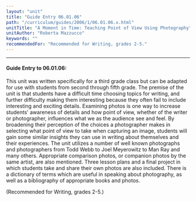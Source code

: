 ```yaml
---
layout: "unit"
title: "Guide Entry 06.01.06"
path: "/curriculum/guides/2006/1/06.01.06.x.html"
unitTitle: "A Moment in Time: Teaching Point of View Using Photography"
unitAuthor: "Roberta Mazzucco"
keywords: ""
recommendedFor: "Recommended for Writing, grades 2-5."
---
```

<body>
<hr/>
 <h4>
  Guide Entry to 06.01.06:
 </h4>
 <p>
  This unit was written specifically for a third grade class but can be adapted for use with students from second through fifth grade. The premise of the unit is that students have a difficult time choosing topics for writing, and further difficulty making them interesting because they often fail to include interesting and exciting details. Examining photos is one way to increase students' awareness of details and how point of view, whether of the writer or photographer, influences what we as the audience see and feel. By broadening their perception of the choices a photographer makes in selecting what point of view to take when capturing an image, students will gain some similar insights they can use in writing about themselves and their experiences. The unit utilizes a number of well known photographs and photographers from Todd Webb to Joel Meyerowitz to Man Ray and many others. Appropriate comparison photos, or companion photos by the same artist, are also mentioned. Three lesson plans and a final project in which students take and share their own photos are also included. There is a dictionary of terms which are useful in speaking about photography, as well as a bibliography of appropriate books and photos.
 </p>
<p>
  (Recommended for Writing, grades 2-5.)
 </p>

</body>